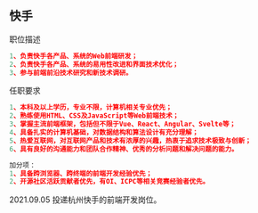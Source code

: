 ## 快手

职位描述

```js
1、负责快手各产品、系统的Web前端研发；
2、负责快手各产品、系统的易用性改进和界面技术优化；
3、参与前端前沿技术研究和新技术调研。
```

任职要求

```js
1、本科及以上学历，专业不限，计算机相关专业优先；
2、熟练使用HTML、CSS及JavaScript等Web前端技术；
3、掌握主流前端框架，包括但不限于Vue、React、Angular、Svelte等；
4、具备扎实的计算机基础，对数据结构和算法设计有充分理解；
5、热爱互联网，对互联网产品和技术有浓厚的兴趣，热衷于追求技术极致与创新；
6、具有良好的沟通能力和团队合作精神、优秀的分析问题和解决问题的能力。

加分项：
1、具备跨浏览器、跨终端的前端开发经验优先；
2、开源社区活跃贡献者优先，有OI、ICPC等相关竞赛经验者优先。
```



2021.09.05 投递杭州快手的前端开发岗位。